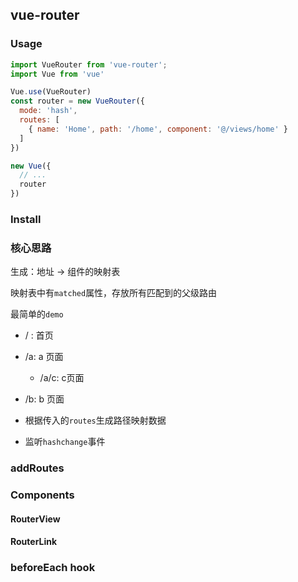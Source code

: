 ## vue-router

### Usage

```javascript
import VueRouter from 'vue-router';
import Vue from 'vue'

Vue.use(VueRouter)
const router = new VueRouter({
  mode: 'hash',
  routes: [
    { name: 'Home', path: '/home', component: '@/views/home' }
  ]
})

new Vue({
  // ...
  router
})
```

### Install

### 核心思路

生成：地址 -> 组件的映射表

映射表中有`matched`属性，存放所有匹配到的父级路由

最简单的`demo`

* / : 首页
* /a: a 页面
  * /a/c: c页面
* /b: b 页面


* 根据传入的`routes`生成路径映射数据
* 监听`hashchange`事件

### addRoutes

### Components

#### RouterView

#### RouterLink

### beforeEach hook
